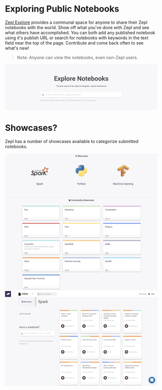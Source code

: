 # Exploring Public Notebooks

[Zepl Explore](https://www.Zepl.com/explore) provides a communal space for anyone to share their Zepl notebooks with the world. Show off what you've done with Zepl and see what others have accomplished. You can both add any published notebook using it's publish URL or search for notebooks with keywords in the text field near the top of the page. Contribute and come back often to see what's new!

> Note: Anyone can view the notebooks, even non-Zepl users.

<img src="../../img/explore_notebook_main.png" class="image-box img-100"/>

# Showcases?

Zepl has a number of showcases available to categorize submitted notebooks.

<img src="../../img/showcases.png" class="image-box img-100"/>

<img src="../../img/showcase_example.png" class="image-box img-100"/>

